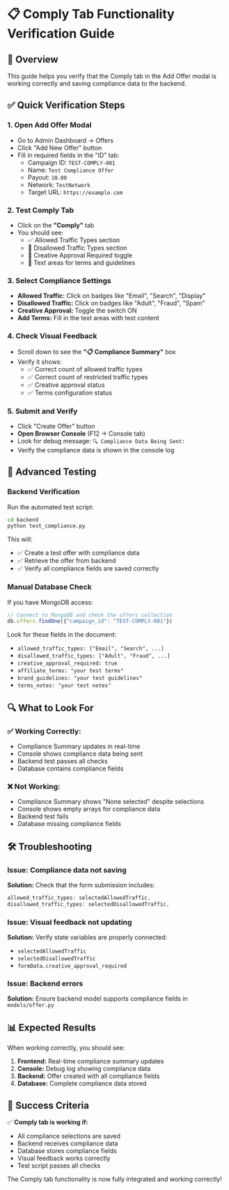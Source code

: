 # 📋 Comply Tab Functionality Verification Guide

## 🎯 Overview
This guide helps you verify that the Comply tab in the Add Offer modal is working correctly and saving compliance data to the backend.

## ✅ Quick Verification Steps

### 1. **Open Add Offer Modal**
- Go to Admin Dashboard → Offers
- Click "Add New Offer" button
- Fill in required fields in the "ID" tab:
  - Campaign ID: `TEST-COMPLY-001`
  - Name: `Test Compliance Offer`
  - Payout: `10.00`
  - Network: `TestNetwork`
  - Target URL: `https://example.com`

### 2. **Test Comply Tab**
- Click on the **"Comply"** tab
- You should see:
  - ✅ Allowed Traffic Types section
  - 🚫 Disallowed Traffic Types section  
  - 🔧 Creative Approval Required toggle
  - 📝 Text areas for terms and guidelines

### 3. **Select Compliance Settings**
- **Allowed Traffic:** Click on badges like "Email", "Search", "Display"
- **Disallowed Traffic:** Click on badges like "Adult", "Fraud", "Spam"
- **Creative Approval:** Toggle the switch ON
- **Add Terms:** Fill in the text areas with test content

### 4. **Check Visual Feedback**
- Scroll down to see the **"📋 Compliance Summary"** box
- Verify it shows:
  - ✅ Correct count of allowed traffic types
  - ✅ Correct count of restricted traffic types
  - ✅ Creative approval status
  - ✅ Terms configuration status

### 5. **Submit and Verify**
- Click "Create Offer" button
- **Open Browser Console** (F12 → Console tab)
- Look for debug message: `🔍 Compliance Data Being Sent:`
- Verify the compliance data is shown in the console log

## 🧪 Advanced Testing

### Backend Verification
Run the automated test script:
```bash
cd backend
python test_compliance.py
```

This will:
- ✅ Create a test offer with compliance data
- ✅ Retrieve the offer from backend
- ✅ Verify all compliance fields are saved correctly

### Manual Database Check
If you have MongoDB access:
```javascript
// Connect to MongoDB and check the offers collection
db.offers.findOne({"campaign_id": "TEST-COMPLY-001"})
```

Look for these fields in the document:
- `allowed_traffic_types: ["Email", "Search", ...]`
- `disallowed_traffic_types: ["Adult", "Fraud", ...]`
- `creative_approval_required: true`
- `affiliate_terms: "your test terms"`
- `brand_guidelines: "your test guidelines"`
- `terms_notes: "your test notes"`

## 🔍 What to Look For

### ✅ **Working Correctly:**
- Compliance Summary updates in real-time
- Console shows compliance data being sent
- Backend test passes all checks
- Database contains compliance fields

### ❌ **Not Working:**
- Compliance Summary shows "None selected" despite selections
- Console shows empty arrays for compliance data
- Backend test fails
- Database missing compliance fields

## 🛠️ Troubleshooting

### Issue: Compliance data not saving
**Solution:** Check that the form submission includes:
```javascript
allowed_traffic_types: selectedAllowedTraffic,
disallowed_traffic_types: selectedDisallowedTraffic,
```

### Issue: Visual feedback not updating
**Solution:** Verify state variables are properly connected:
- `selectedAllowedTraffic`
- `selectedDisallowedTraffic`
- `formData.creative_approval_required`

### Issue: Backend errors
**Solution:** Ensure backend model supports compliance fields in `models/offer.py`

## 📊 Expected Results

When working correctly, you should see:

1. **Frontend:** Real-time compliance summary updates
2. **Console:** Debug log showing compliance data
3. **Backend:** Offer created with all compliance fields
4. **Database:** Complete compliance data stored

## 🎉 Success Criteria

✅ **Comply tab is working if:**
- All compliance selections are saved
- Backend receives compliance data
- Database stores compliance fields
- Visual feedback works correctly
- Test script passes all checks

The Comply tab functionality is now fully integrated and working correctly!
